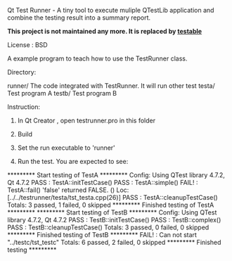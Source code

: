 Qt Test Runner - A tiny tool to execute muliple QTestLib application and combine the testing result into a summary report.


**This project is not maintained any more. It is replaced by [testable](https://github.com/benlau/testable)**

License : BSD

A example program to teach how to use the TestRunner class.

Directory:

runner/		The code integrated with TestRunner. It will run other test
testa/		Test program A
testb/		Test program B

Instruction:

1. In Qt Creator , open testrunner.pro in this folder

2. Build 

3. Set the run executable to 'runner'

4. Run the test. You are expected to see:

********* Start testing of TestA *********
Config: Using QTest library 4.7.2, Qt 4.7.2
PASS   : TestA::initTestCase()
PASS   : TestA::simple()
FAIL!  : TestA::fail() 'false' returned FALSE. ()
Loc: [../../testrunner/testa/tst_testa.cpp(26)]
PASS   : TestA::cleanupTestCase()
Totals: 3 passed, 1 failed, 0 skipped
********* Finished testing of TestA *********
********* Start testing of TestB *********
Config: Using QTest library 4.7.2, Qt 4.7.2
PASS   : TestB::initTestCase()
PASS   : TestB::complex()
PASS   : TestB::cleanupTestCase()
Totals: 3 passed, 0 failed, 0 skipped
********* Finished testing of TestB *********
FAIL!  : Can not start "../testc/tst_testc" 
Totals: 6 passed, 2 failed, 0 skipped 
********* Finished testing ********* 

